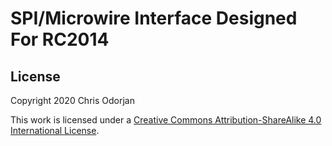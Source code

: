 # SPI/Microwire Interface Designed For RC2014


## License

Copyright 2020 Chris Odorjan

This work is licensed under a [Creative Commons Attribution-ShareAlike 4.0 International License](http://creativecommons.org/licenses/by-sa/4.0/).

